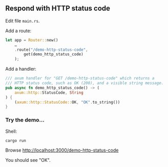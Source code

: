 ## Respond with HTTP status code

Edit file `main.rs`.

Add a route:

```rust
let app = Router::new()
    …
    .route("/demo-http-status-code",
        get(demo_http_status_code)
    );
```

Add a handler:

```rust
/// axum handler for "GET /demo-http-status-code" which returns a
/// HTTP status code, such as OK (200), and a visible string message.
pub async fn demo_http_status_code() -> (
    axum::http::StatusCode, String
) {
    (axum::http::StatusCode::OK, "OK".to_string())
}
```

### Try the demo…

Shell:

```sh
cargo run
```

Browse <http://localhost:3000/demo-http-status-code>

You should see "OK".
